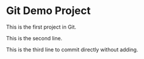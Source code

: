 # Git Demo Project

This is the first project in Git.

This is the second line.

This is the third line to commit directly without adding.